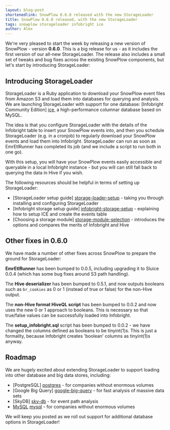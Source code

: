 ```yaml
---
layout: blog-post
shortenedlink: SnowPlow 0.6.0 released with the new StorageLoader
title: SnowPlow 0.6.0 released, with the new StorageLoader
tags: snowplow storageloader infobright ice
author: Alex
---
```


We're very pleased to start the week by releasing a new version of SnowPlow - version **0.6.0**. This is a big release for us - as it includes the first version of our all-new StorageLoader. The release also includes a small set of tweaks and bug fixes across the existing SnowPlow components, but let's start by introducing StorageLoader:

## Introducing StorageLoader

StorageLoader is a Ruby application to download your SnowPlow event files from Amazon S3 and load them into databases for querying and analysis. We are launching StorageLoader with support for one database: [Infobright Community Edition] [ice], a high-performance columnar database based on MySQL.

The idea is that you configure StorageLoader with the details of the Infobright table to insert your SnowPlow events into, and then you schedule StorageLoader (e.g. in a cronjob) to regularly download your SnowPlow events and load them into Infobright. StorageLoader can run as soon as EmrEtlRunner has completed its job (and we include a script to run both in one go).

<!--more-->

With this setup, you will have your SnowPlow events easily accessible and queryable in a local Infobright instance - but you will can still fall back to querying the data in Hive if you wish.

The following resources should be helpful in terms of setting up StorageLoader:

* [StorageLoader setup guide] [storage-loader-setup] - taking you through installing and configuring StorageLoader
* [Infobright storage setup guide] [infobright-storage-setup] - explaining how to setup ICE and create the events table
* [Choosing a storage module] [storage-module-selection] - introduces the options and compares the merits of Infobright and Hive

## Other fixes in 0.6.0

We have made a number of other fixes across SnowPlow to prepare the ground for StorageLoader:

**EmrEtlRunner** has been bumped to 0.0.5, including upgrading it to Sluice 0.0.4 (which has some bug fixes around S3 path handling).

The **Hive deserializer** has been bumped to 0.5.1, and now outputs booleans such as `br_cookies` as 0 or 1 (instead of true or false) for the non-Hive output.

The **non-Hive format HiveQL script** has been bumped to 0.0.2 and now uses the new 0 or 1 approach to booleans. This is necessary so that true/false values can be successfully loaded into Infobright.

The **setup_infobright.sql** script has been bumped to 0.0.2 - we have changed the columns defined as booleans to be tinyint(1)s. This is just a formality, because Infobright creates 'boolean' columns as tinyint(1)s anyway.

## Roadmap

We are hugely excited about extending StorageLoader to support loading into other database and big data stores, including:

* [PostgreSQL] [postgres] - for companies without enormous volumes
* [Google Big Query] [google-big-query] - for fast analysis of massive data sets
* [SkyDB] [sky-db] - for event path analysis
* [MySQL] [mysql] - for companies without enormous volumes

We will keep you posted as we roll out support for additional database options in StorageLoader!

[ice]: http://www.infobright.org/
[storage-loader-setup]: https://github.com/snowplow/snowplow/wiki/StorageLoader-setup
[infobright-storage-setup]: https://github.com/snowplow/snowplow/wiki/infobright-storage-setup
[storage-module-selection]: https://github.com/snowplow/snowplow/wiki/choosing-a-storage-module

[postgres]: http://www.postgresql.org
[sky-db]: http://skydb.io
[google-big-query]: https://developers.google.com/bigquery
[mysql]: http://www.mysql.com